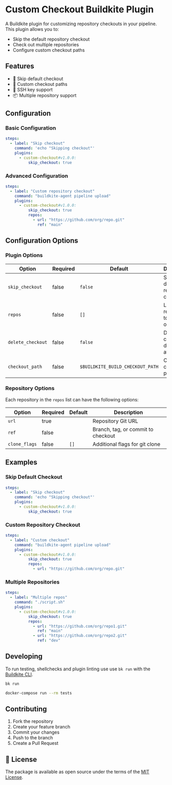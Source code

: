 # Custom Checkout Buildkite Plugin

A Buildkite plugin for customizing repository checkouts in your pipeline. This plugin allows you to:
- Skip the default repository checkout
- Check out multiple repositories
- Configure custom checkout paths

## Features

- 🚫 Skip default checkout
- 📁 Custom checkout paths
- 🔑 SSH key support
- 📦 Multiple repository support

## Configuration

### Basic Configuration

```yaml
steps:
  - label: "Skip checkout"
    command: 'echo "Skipping checkout"'
    plugins:
      - custom-checkout#v1.0.0:
          skip_checkout: true
```

### Advanced Configuration

```yaml
steps:
  - label: "Custom repository checkout"
    command: "buildkite-agent pipeline upload"
    plugins:
      - custom-checkout#v1.0.0:
          skip_checkout: true
          repos:
            - url: "https://github.com/org/repo.git"
              ref: "main"
```

## Configuration Options

### Plugin Options

| Option | Required | Default | Description |
|--------|----------|---------|-------------|
| `skip_checkout` | false | `false` | Skip the default repository checkout |
| `repos` | false | `[]` | List of repositories to check out |
| `delete_checkout` | false | `false` | Delete checkout directory after build |
| `checkout_path` | false | `$BUILDKITE_BUILD_CHECKOUT_PATH` | Custom checkout path |

### Repository Options

Each repository in the `repos` list can have the following options:

| Option | Required | Default | Description |
|--------|----------|---------|-------------|
| `url` | true | | Repository Git URL |
| `ref` | false | | Branch, tag, or commit to checkout |
| `clone_flags` | false | `[]` | Additional flags for git clone |

## Examples

### Skip Default Checkout

```yaml
steps:
  - label: "Skip checkout"
    command: 'echo "Skipping checkout"'
    plugins:
      - custom-checkout#v1.0.0:
          skip_checkout: true
```

### Custom Repository Checkout

```yaml
steps:
  - label: "Custom checkout"
    command: "buildkite-agent pipeline upload"
    plugins:
      - custom-checkout#v1.0.0:
          skip_checkout: true
          repos:
            - url: "https://github.com/org/repo.git"
```

### Multiple Repositories

```yaml
steps:
  - label: "Multiple repos"
    command: "./script.sh"
    plugins:
      - custom-checkout#v1.0.0:
          skip_checkout: true
          repos:
            - url: "https://github.com/org/repo1.git"
              ref: "main"
            - url: "https://github.com/org/repo2.git"
              ref: "dev"
```

## Developing

To run testing, shellchecks and plugin linting use use `bk run` with the [Buildkite CLI](https://github.com/buildkite/cli).

```bash
bk run
```

```bash
docker-compose run --rm tests
```

## Contributing

1. Fork the repository
2. Create your feature branch
3. Commit your changes
4. Push to the branch
5. Create a Pull Request

## 📜 License

The package is available as open source under the terms of the [MIT License](https://opensource.org/licenses/MIT).
